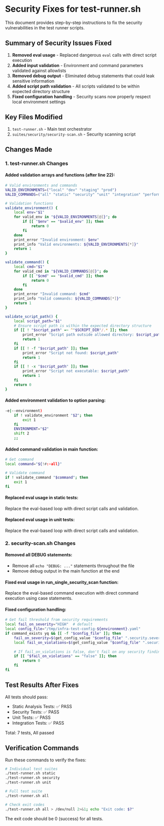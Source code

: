 # Security Fixes for test-runner.sh

This document provides step-by-step instructions to fix the security vulnerabilities in the test runner scripts.

## Summary of Security Issues Fixed

1. **Removed eval usage** - Replaced dangerous `eval` calls with direct script execution
2. **Added input validation** - Environment and command parameters validated against allowlists
3. **Removed debug output** - Eliminated debug statements that could leak sensitive information
4. **Added script path validation** - All scripts validated to be within expected directory structure
5. **Fixed configuration handling** - Security scans now properly respect local environment settings

## Key Files Modified

1. `test-runner.sh` - Main test orchestrator
2. `suites/security/security-scan.sh` - Security scanning script

## Changes Made

### 1. test-runner.sh Changes

#### Added validation arrays and functions (after line 22):

```bash
# Valid environments and commands
VALID_ENVIRONMENTS=("local" "dev" "staging" "prod")
VALID_COMMANDS=("all" "static" "security" "unit" "integration" "performance" "status" "install" "clean-cache")

# Validation functions
validate_environment() {
    local env="$1"
    for valid_env in "${VALID_ENVIRONMENTS[@]}"; do
        if [[ "$env" == "$valid_env" ]]; then
            return 0
        fi
    done
    print_error "Invalid environment: $env"
    print_info "Valid environments: ${VALID_ENVIRONMENTS[*]}"
    return 1
}

validate_command() {
    local cmd="$1"
    for valid_cmd in "${VALID_COMMANDS[@]}"; do
        if [[ "$cmd" == "$valid_cmd" ]]; then
            return 0
        fi
    done
    print_error "Invalid command: $cmd"
    print_info "Valid commands: ${VALID_COMMANDS[*]}"
    return 1
}

validate_script_path() {
    local script_path="$1"
    # Ensure script path is within the expected directory structure
    if [[ ! "$script_path" =~ ^"$SCRIPT_DIR"/.* ]]; then
        print_error "Script path outside allowed directory: $script_path"
        return 1
    fi
    if [[ ! -f "$script_path" ]]; then
        print_error "Script not found: $script_path"
        return 1
    fi
    if [[ ! -x "$script_path" ]]; then
        print_error "Script not executable: $script_path"
        return 1
    fi
    return 0
}
```

#### Added environment validation to option parsing:

```bash
-e|--environment)
    if ! validate_environment "$2"; then
        exit 1
    fi
    ENVIRONMENT="$2"
    shift 2
    ;;
```

#### Added command validation in main function:

```bash
# Get command
local command="${!#:-all}"

# Validate command
if ! validate_command "$command"; then
    exit 1
fi
```

#### Replaced eval usage in static tests:

Replace the eval-based loop with direct script calls and validation.

#### Replaced eval usage in unit tests:

Replace the eval-based loop with direct script calls and validation.

### 2. security-scan.sh Changes

#### Removed all DEBUG statements:

- Remove all `echo "DEBUG: ..."` statements throughout the file
- Remove debug output in the main function at the end

#### Fixed eval usage in run_single_security_scan function:

Replace the eval-based command execution with direct command execution using case statements.

#### Fixed configuration handling:

```bash
# Get fail threshold from security requirements
local fail_on_severity="HIGH"  # default
local config_file="/tmp/infra-test-config-${environment}.yaml"
if command_exists yq && [[ -f "$config_file" ]]; then
    fail_on_severity=$(get_config_value "$config_file" ".security.severity_threshold" "HIGH")
    local fail_on_violations=$(get_config_value "$config_file" ".security.fail_on_violations" "true")
    
    # If fail_on_violations is false, don't fail on any security findings
    if [[ "$fail_on_violations" == "false" ]]; then
        return 0
    fi
fi
```

## Test Results After Fixes

All tests should pass:

- Static Analysis Tests: ✅ PASS
- Security Tests: ✅ PASS
- Unit Tests: ✅ PASS
- Integration Tests: ✅ PASS

Total: 7 tests, All passed

## Verification Commands

Run these commands to verify the fixes:

```bash
# Individual test suites
./test-runner.sh static
./test-runner.sh security  
./test-runner.sh unit

# Full test suite
./test-runner.sh all

# Check exit codes
./test-runner.sh all > /dev/null 2>&1; echo "Exit code: $?"
```

The exit code should be 0 (success) for all tests.
